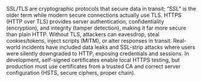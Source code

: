 ﻿SSL/TLS are cryptographic protocols that secure data in transit; “SSL” is the older term while modern secure connections actually use TLS. HTTPS (HTTP over TLS) provides server authentication, confidentiality (encryption), and integrity (tamper detection), making it far more secure than plain HTTP. Without TLS, attackers can eavesdrop, steal cookies/tokens, inject scripts (MITM), or alter responses in transit. Real-world incidents have included data leaks and SSL-strip attacks where users were silently downgraded to HTTP, exposing credentials and sessions. In development, self-signed certificates enable local HTTPS testing, but production must use certificates from a trusted CA and correct server configuration (HSTS, secure ciphers, proper chain).
